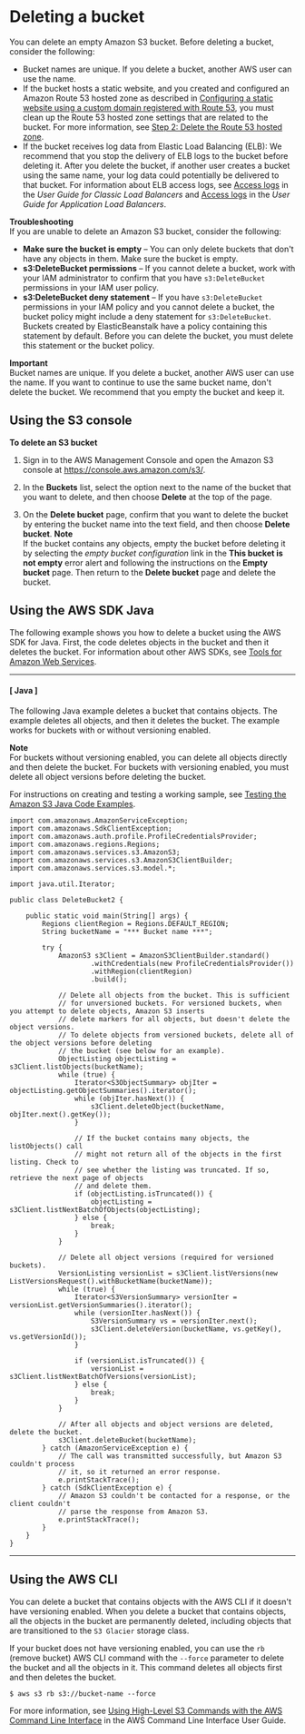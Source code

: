 # Deleting a bucket<a name="delete-bucket"></a>

You can delete an empty Amazon S3 bucket\. Before deleting a bucket, consider the following:
+ Bucket names are unique\. If you delete a bucket, another AWS user can use the name\. 
+ If the bucket hosts a static website, and you created and configured an Amazon Route 53 hosted zone as described in [Configuring a static website using a custom domain registered with Route 53](website-hosting-custom-domain-walkthrough.md), you must clean up the Route 53 hosted zone settings that are related to the bucket\. For more information, see [Step 2: Delete the Route 53 hosted zone](getting-started-cleanup.md#getting-started-cleanup-route53)\.
+ If the bucket receives log data from Elastic Load Balancing \(ELB\): We recommend that you stop the delivery of ELB logs to the bucket before deleting it\. After you delete the bucket, if another user creates a bucket using the same name, your log data could potentially be delivered to that bucket\. For information about ELB access logs, see [Access logs](https://docs.aws.amazon.com/elasticloadbalancing/latest/classic/access-log-collection.html) in the *User Guide for Classic Load Balancers* and [Access logs](https://docs.aws.amazon.com/elasticloadbalancing/latest/application/load-balancer-access-logs.html) in the *User Guide for Application Load Balancers*\.

**Troubleshooting**  
If you are unable to delete an Amazon S3 bucket, consider the following:
+ **Make sure the bucket is empty** – You can only delete buckets that don't have any objects in them\. Make sure the bucket is empty\.
+ **s3:DeleteBucket permissions** – If you cannot delete a bucket, work with your IAM administrator to confirm that you have `s3:DeleteBucket` permissions in your IAM user policy\.
+ **s3:DeleteBucket deny statement** – If you have `s3:DeleteBucket` permissions in your IAM policy and you cannot delete a bucket, the bucket policy might include a deny statement for `s3:DeleteBucket`\. Buckets created by ElasticBeanstalk have a policy containing this statement by default\. Before you can delete the bucket, you must delete this statement or the bucket policy\.

**Important**  
Bucket names are unique\. If you delete a bucket, another AWS user can use the name\. If you want to continue to use the same bucket name, don't delete the bucket\. We recommend that you empty the bucket and keep it\.

## Using the S3 console<a name="delete-bucket-console"></a>

**To delete an S3 bucket**

1. Sign in to the AWS Management Console and open the Amazon S3 console at [https://console\.aws\.amazon\.com/s3/](https://console.aws.amazon.com/s3/)\.

1. In the **Buckets** list, select the option next to the name of the bucket that you want to delete, and then choose **Delete** at the top of the page\.

1. On the **Delete bucket** page, confirm that you want to delete the bucket by entering the bucket name into the text field, and then choose **Delete bucket**\.
**Note**  
If the bucket contains any objects, empty the bucket before deleting it by selecting the *empty bucket configuration* link in the **This bucket is not empty** error alert and following the instructions on the **Empty bucket** page\. Then return to the **Delete bucket** page and delete the bucket\.

   

## Using the AWS SDK Java<a name="delete-empty-bucket"></a>

The following example shows you how to delete a bucket using the AWS SDK for Java\. First, the code deletes objects in the bucket and then it deletes the bucket\. For information about other AWS SDKs, see [Tools for Amazon Web Services](https://aws.amazon.com/tools/)\.

------
#### [ Java ]

The following Java example deletes a bucket that contains objects\. The example deletes all objects, and then it deletes the bucket\. The example works for buckets with or without versioning enabled\.

**Note**  
For buckets without versioning enabled, you can delete all objects directly and then delete the bucket\. For buckets with versioning enabled, you must delete all object versions before deleting the bucket\.

For instructions on creating and testing a working sample, see [Testing the Amazon S3 Java Code Examples](UsingTheMPJavaAPI.md#TestingJavaSamples)\. 

```
import com.amazonaws.AmazonServiceException;
import com.amazonaws.SdkClientException;
import com.amazonaws.auth.profile.ProfileCredentialsProvider;
import com.amazonaws.regions.Regions;
import com.amazonaws.services.s3.AmazonS3;
import com.amazonaws.services.s3.AmazonS3ClientBuilder;
import com.amazonaws.services.s3.model.*;

import java.util.Iterator;

public class DeleteBucket2 {

    public static void main(String[] args) {
        Regions clientRegion = Regions.DEFAULT_REGION;
        String bucketName = "*** Bucket name ***";

        try {
            AmazonS3 s3Client = AmazonS3ClientBuilder.standard()
                    .withCredentials(new ProfileCredentialsProvider())
                    .withRegion(clientRegion)
                    .build();

            // Delete all objects from the bucket. This is sufficient
            // for unversioned buckets. For versioned buckets, when you attempt to delete objects, Amazon S3 inserts
            // delete markers for all objects, but doesn't delete the object versions.
            // To delete objects from versioned buckets, delete all of the object versions before deleting
            // the bucket (see below for an example).
            ObjectListing objectListing = s3Client.listObjects(bucketName);
            while (true) {
                Iterator<S3ObjectSummary> objIter = objectListing.getObjectSummaries().iterator();
                while (objIter.hasNext()) {
                    s3Client.deleteObject(bucketName, objIter.next().getKey());
                }

                // If the bucket contains many objects, the listObjects() call
                // might not return all of the objects in the first listing. Check to
                // see whether the listing was truncated. If so, retrieve the next page of objects 
                // and delete them.
                if (objectListing.isTruncated()) {
                    objectListing = s3Client.listNextBatchOfObjects(objectListing);
                } else {
                    break;
                }
            }

            // Delete all object versions (required for versioned buckets).
            VersionListing versionList = s3Client.listVersions(new ListVersionsRequest().withBucketName(bucketName));
            while (true) {
                Iterator<S3VersionSummary> versionIter = versionList.getVersionSummaries().iterator();
                while (versionIter.hasNext()) {
                    S3VersionSummary vs = versionIter.next();
                    s3Client.deleteVersion(bucketName, vs.getKey(), vs.getVersionId());
                }

                if (versionList.isTruncated()) {
                    versionList = s3Client.listNextBatchOfVersions(versionList);
                } else {
                    break;
                }
            }

            // After all objects and object versions are deleted, delete the bucket.
            s3Client.deleteBucket(bucketName);
        } catch (AmazonServiceException e) {
            // The call was transmitted successfully, but Amazon S3 couldn't process 
            // it, so it returned an error response.
            e.printStackTrace();
        } catch (SdkClientException e) {
            // Amazon S3 couldn't be contacted for a response, or the client couldn't
            // parse the response from Amazon S3.
            e.printStackTrace();
        }
    }
}
```

------

## Using the AWS CLI<a name="delete-bucket-awscli"></a>

You can delete a bucket that contains objects with the AWS CLI if it doesn't have versioning enabled\. When you delete a bucket that contains objects, all the objects in the bucket are permanently deleted, including objects that are transitioned to the `S3 Glacier` storage class\.

If your bucket does not have versioning enabled, you can use the `rb` \(remove bucket\) AWS CLI command with the `--force` parameter to delete the bucket and all the objects in it\. This command deletes all objects first and then deletes the bucket\.

```
$ aws s3 rb s3://bucket-name --force  
```

For more information, see [Using High\-Level S3 Commands with the AWS Command Line Interface](https://docs.aws.amazon.com/cli/latest/userguide/using-s3-commands.html) in the AWS Command Line Interface User Guide\.